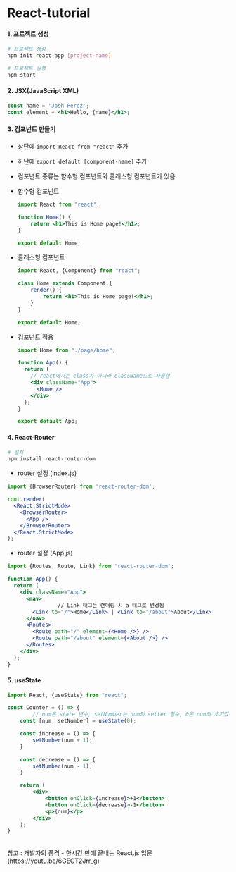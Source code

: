 # React-tutorial

#### 1. 프로젝트 생성
```bash
# 프로젝트 생성
npm init react-app [project-name]

# 프로젝트 실행
npm start
```

#### 2. JSX(JavaScript XML)
```jsx
const name = 'Josh Perez';
const element = <h1>Hello, {name}</h1>;
```

#### 3. 컴포넌트 만들기
- 상단에 `import React from "react"` 추가
- 하단에 `export default [component-name]` 추가
- 컴포넌트 종류는 함수형 컴포넌트와 클래스형 컴포넌트가 있음

- 함수형 컴포넌트
  ```jsx
  import React from "react";

  function Home() {
      return <h1>This is Home page!</h1>;
  }

  export default Home;
  ```

- 클래스형 컴포넌트
  ```jsx
  import React, {Component} from "react";

  class Home extends Component {
      render() {
          return <h1>This is Home page!</h1>;
      }
  }

  export default Home;
  ```

- 컴포넌트 적용
  ```jsx
  import Home from "./page/home";

  function App() {
    return (
      // react에서는 class가 아니라 className으로 사용함
      <div className="App">
        <Home />
      </div>
    );
  }

  export default App;
  ```

#### 4. React-Router
```bash
# 설치
npm install react-router-dom
```

- router 설정 (index.js)
```jsx
import {BrowserRouter} from 'react-router-dom';

root.render(
  <React.StrictMode>
    <BrowserRouter>
      <App />
    </BrowserRouter>
  </React.StrictMode>
);
```

- router 설정 (App.js)
```jsx
import {Routes, Route, Link} from 'react-router-dom';

function App() {
  return (
    <div className="App">
      <nav>
				// Link 태그는 랜더링 시 a 태그로 변경됨
        <Link to="/">Home</Link> | <Link to="/about">About</Link>
      </nav>
      <Routes>
        <Route path="/" element={<Home />} />
        <Route path="/about" element={<About />} />
      </Routes>
    </div>
  );
}
```

#### 5. useState
```jsx
import React, {useState} from "react";

const Counter = () => {
		// num은 state 변수, setNumber는 num의 setter 함수, 0은 num의 초기값
    const [num, setNumber] = useState(0);

    const increase = () => {
        setNumber(num + 1);
    }

    const decrease = () => {
        setNumber(num - 1);
    }

    return (
        <div>
            <button onClick={increase}>+1</button>
            <button onClick={decrease}>-1</button>
            <p>{num}</p>
        </div>
    );
}
```

<br>
참고 : 개발자의 품격 - 한시간 만에 끝내는 React.js 입문 (https://youtu.be/6GECT2Jrr_g)
